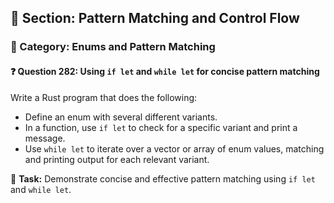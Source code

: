 ## 📘 Section: Pattern Matching and Control Flow  
### 🔹 Category: Enums and Pattern Matching  
#### ❓ Question 282: Using `if let` and `while let` for concise pattern matching

Write a Rust program that does the following:

- Define an enum with several different variants.
- In a function, use `if let` to check for a specific variant and print a message.
- Use `while let` to iterate over a vector or array of enum values, matching and printing output for each relevant variant.

🔧 **Task:** Demonstrate concise and effective pattern matching using `if let` and `while let`.
